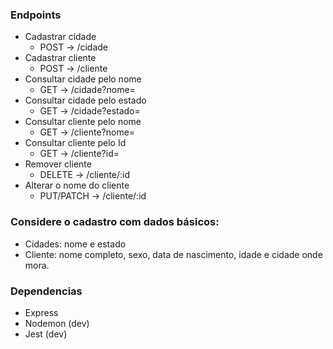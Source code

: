 ### Endpoints

- Cadastrar cidade
	- POST -> /cidade
- Cadastrar cliente
	- POST -> /cliente
- Consultar cidade pelo nome
	- GET -> /cidade?nome=
- Consultar cidade pelo estado
	- GET -> /cidade?estado=
- Consultar cliente pelo nome
	- GET -> /cliente?nome=
- Consultar cliente pelo Id
	- GET -> /cliente?id=
- Remover cliente
	- DELETE -> /cliente/:id
- Alterar o nome do cliente
	- PUT/PATCH -> /cliente/:id

### Considere o cadastro com dados básicos:
- Cidades: nome e estado
- Cliente: nome completo, sexo, data de nascimento, idade e cidade onde mora.

### Dependencias

- Express
- Nodemon (dev)
- Jest (dev)